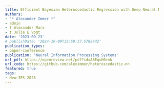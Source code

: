 ```yaml
---
title: Efficient Bayesian Heteroscedastic Regression with Deep Neural Networks
authors:
- "* Alexander Immer *"
- admin 
- † Alexander Marx 
- † Julia E Vogt 
date: '2023-09-23'
# publishDate: '2024-10-09T13:59:37.578544Z'
publication_types:
- paper-conference
publication: 'Neural Information Processing Systems'
url_pdf: https://openreview.net/pdf?id=A6EquH0enk 
url_code: https://github.com/aleximmer/heteroscedastic-nn
featured: true
tags:
- NeurIPS 2023
---
```

